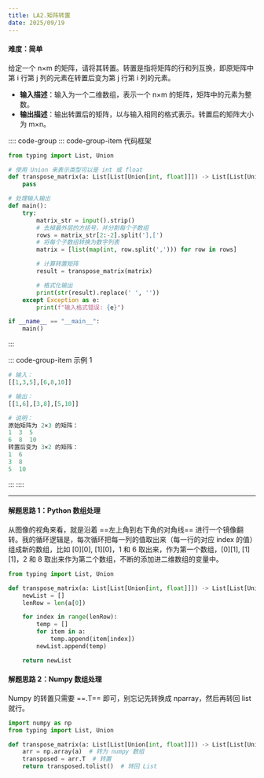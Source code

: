 ```yaml
---
title: LA2.矩阵转置
date: 2025/09/19
---
```


#### 难度：简单

给定一个 n×m 的矩阵，请将其转置。转置是指将矩阵的行和列互换，即原矩阵中第 i 行第 j 列的元素在转置后变为第 j 行第 i 列的元素。

- **输入描述**：输入为一个二维数组，表示一个 n×m 的矩阵，矩阵中的元素为整数。
- **输出描述**：输出转置后的矩阵，以与输入相同的格式表示。转置后的矩阵大小为 m×n。

:::: code-group
::: code-group-item 代码框架

```py
from typing import List, Union

# 使用 Union 来表示类型可以是 int 或 float
def transpose_matrix(a: List[List[Union[int, float]]]) -> List[List[Union[int, float]]]:
    pass

# 处理输入输出
def main():
    try:
        matrix_str = input().strip()
        # 去掉最外层的方括号，并分割每个子数组
        rows = matrix_str[2:-2].split('],[')
        # 将每个子数组转换为数字列表
        matrix = [list(map(int, row.split(','))) for row in rows]

        # 计算转置矩阵
        result = transpose_matrix(matrix)

        # 格式化输出
        print(str(result).replace(' ', ''))
    except Exception as e:
        print(f"输入格式错误: {e}")

if __name__ == "__main__":
    main()
```

:::

::: code-group-item 示例 1

```py
# 输入：
[[1,3,5],[6,8,10]]

# 输出：
[[1,6],[3,8],[5,10]]

# 说明：
原始矩阵为 2×3 的矩阵：
1  3  5
6  8  10
转置后变为 3×2 的矩阵：
1  6
3  8
5  10
```

:::
::::

---

#### 解题思路 1：Python 数组处理

从图像的视角来看，就是沿着 ==左上角到右下角的对角线== 进行一个镜像翻转。我的循环逻辑是，每次循环把每一列的值取出来（每一行的对应 index 的值）组成新的数组，比如 [0][0], [1][0]，1 和 6 取出来，作为第一个数组，[0][1], [1][1]，2 和 8 取出来作为第二个数组，不断的添加进二维数组的变量中。

```py
from typing import List, Union

def transpose_matrix(a: List[List[Union[int, float]]]) -> List[List[Union[int, float]]]:
    newList = []
    lenRow = len(a[0])

    for index in range(lenRow):
        temp = []
        for item in a:
            temp.append(item[index])
        newList.append(temp)

    return newList
```

#### 解题思路 2：Numpy 数组处理

Numpy 的转置只需要 ==.T== 即可，别忘记先转换成 nparray，然后再转回 list 就行。

```py
import numpy as np
from typing import List, Union

def transpose_matrix(a: List[List[Union[int, float]]]) -> List[List[Union[int, float]]]:
    arr = np.array(a)  # 转为 numpy 数组
    transposed = arr.T  # 转置
    return transposed.tolist()  # 转回 List
```
